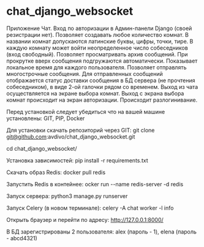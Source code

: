 # chat_django_websocket
Приложение Чат. Вход по авторизации в Админ-панели Django (своей резистрации нет). 
Позволяет создавать любое количество комнат. В названии комнат допускаются латинские буквы, цифры, точки, тире.
В каждую комнату может войти неопределенное число собеседников (вход свободный).
Позволяет просматривать архив сообщений. При прокрутке вверх сообщения подгружаются автоматически.
Показывает локальное время для каждого пользователя. 
Позволяет отправлять многострочные сообщения.
Для отправленных сообщений отображается статус доставки сообщения в БД сервера (не прочтения собеседником), в виде 2-ой галочки рядом со временем.
Выход из чата осуществляется на экране выбора комнат. Выход с экрана выбора комнат происходит на экран авторизации. Происходит разлогинивание.

Перед установкой следует убедиться что на вашей машине установлены: GIT, PIP, Docker

Для установки скачать репозиторий через GIT:
git clone git@github.com:avdivo/chat_django_websocket.git

cd chat_django_websocket/

Установка зависимостей:
pip install -r requirements.txt

Скачать образ Redis:
docker pull redis

Запустить Redis в контейнее:
ocker run --name redis-server -d redis

Запуск сервера:
python3 manage.py runserver

Запуск Celery (в новом терминале):
celery -A chat worker -l info

Открыть браузер и перейти по адресу:
http://127.0.0.1:8000/

В БД зарегистрированы 2 пользователя: alex (пароль - 1), elena (пароль - abcd4321)
